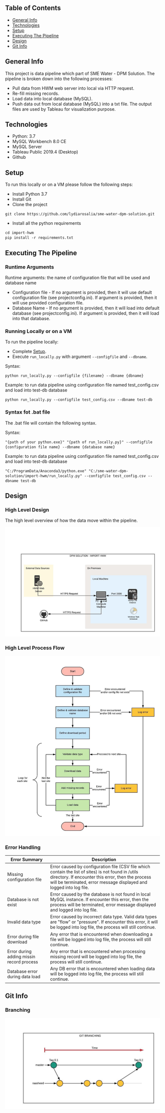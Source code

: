 ## Table of Contents
* [General Info](#General-Info)
* [Technologies](#Technologies)
* [Setup](#Setup)
* [Executing The Pipeline](#Executing-The-Pipeline)
* [Design](#Design)
* [Git Info](#Git-Info)

## General Info
This project is data pipeline which part of SME Water - DPM Solution. The pipeline is broken down into the following processes:
* Pull data from HWM web server into local via HTTP request.
* Re-fill missing records.
* Load data into local database (MySQL).
* Push data out from local database (MySQL) into a txt file. The output files are used by Tableau for visualization purpose.

## Technologies
* Python: 3.7
* MySQL Workbench 8.0 CE
* MySQL Server
* Tableau Public 2019.4 (Desktop)
* Github
	
## Setup
To run this locally or on a VM please follow the following steps:
* Install Python 3.7
* Install Git
* Clone the project
```
git clone https://github.com/lydiarosalia/sme-water-dpm-solution.git
```

* Install all the python requirements
```
cd import-hwm
pip install -r requirements.txt
```

## Executing The Pipeline
### Runtime Arguments
Runtime arguments: the name of configuration file that will be used and database name
* Configuration file - If no argument is provided, then it will use default configuration file (see projectconfig.ini). If argument is provided, then it will use provided configuration file.
* Database Name - If no argument is provided, then it will load into default database (see projectconfig.ini). If argument is provided, then it will load into that database.
  
### Running Locally or on a VM
To run the pipeline locally:
* Complete [Setup](#setup).
* Execute `run_locally.py` with argument `--configfile` and  `--dbname`.

Syntax:
```
python run_locally.py --configfile {filename} --dbname {dbname}
```
Example: to run data pipeline using configuration file named test_config.csv and load into test-db database
```
python run_locally.py --configfile test_config.csv --dbname test-db
```

### Syntax fot .bat file
The .bat file will contain the following syntax.

Syntax:
```
"{path of your python.exe}" "{path of run_locally.py}" --configfile {configuration file name} --dbname {database name}
```
Example: to run data pipeline using configuration file named test_config.csv and load into test-db database
```
"C:/ProgramData/Anaconda3/python.exe" "C:/sme-water-dpm-solution/import-hwm/run_locally.py" --configfile test_config.csv --dbname test-db
```

## Design
### High Level Design
The high level overview of how the data move within the pipeline.

![alt text](import-hwm/images/high-level-design-v03.jpeg)

### High Level Process Flow
![alt text](import-hwm/images/high-level-process-flow-v01.jpeg)

### Error Handling
|Error Summary|Description|
|----------|-----------|
|Missing configuration file| Error caused by configuration file (CSV file which contain the list of sites) is not found in /utils directory. If encounter this error, then the process will be terminated, error message displayed and logged into log file.|
|Database is not exist| Error caused by the database is not found in local MySQL instance. If encounter this error, then the process will be terminated, error message displayed and logged into log file.|
|Invalid data type| Error caused by incorrect data type. Valid data types are "flow" or "pressure". If encounter this error, it will be logged into log file, the process will still continue.|
|Error during file download| Any error that is encountered when downloading a file will be logged into log file, the process will still continue.|
|Error during adding missin record process| Any error that is encountered when processing missing record will be logged into log file, the process will still continue.|
|Database error during data load| Any DB error that is encountered when loading data will be logged into log file, the process will still continue.|


## Git Info
### Branching
![alt text](import-hwm/images/git-branching-v01.jpeg)
